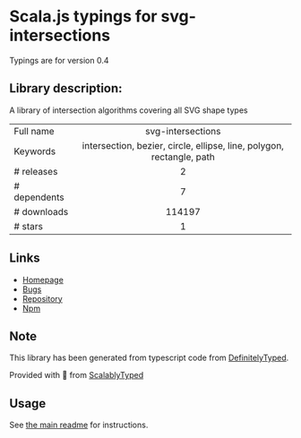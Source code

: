 
# Scala.js typings for svg-intersections

Typings are for version 0.4

## Library description:
A library of intersection algorithms covering all SVG shape types

|                    |                 |
| ------------------ | :-------------: |
| Full name          | svg-intersections |
| Keywords           | intersection, bezier, circle, ellipse, line, polygon, rectangle, path |
| # releases         | 2 |
| # dependents       | 7 |
| # downloads        | 114197 |
| # stars            | 1 |

## Links
- [Homepage](https://github.com/effektif/svg-intersections#readme)
- [Bugs](https://github.com/effektif/svg-intersections/issues)
- [Repository](https://github.com/effektif/svg-intersections)
- [Npm](https://www.npmjs.com/package/svg-intersections)
    


## Note
This library has been generated from typescript code from [DefinitelyTyped](https://definitelytyped.org).

Provided with :purple_heart: from [ScalablyTyped](https://github.com/oyvindberg/ScalablyTyped)

## Usage
See [the main readme](../../readme.md) for instructions.


